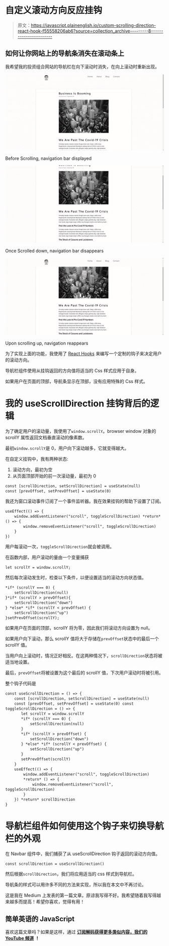 # 自定义滚动方向反应挂钩

> 原文：<https://javascript.plainenglish.io/custom-scrolling-direction-react-hook-f55558206ab6?source=collection_archive---------8----------------------->

## 如何让你网站上的导航条消失在滚动条上

我希望我的投资组合网站的导航栏在向下滚动时消失，在向上滚动时重新出现。

![](img/e55a1ac0d44ab60f9d118fd476991a1c.png)

Before Scrolling, navigation bar displayed

![](img/2798bda1d284d44513aa1c8f14a8441b.png)

Once Scrolled down, navigation bar disappears

![](img/211c5943ad77d5b96c5773ce487f3df1.png)

Upon scrolling up, navigation reappears

为了实现上面的功能，我使用了 [React Hooks](https://reactjs.org/docs/hooks-intro.html) 来编写一个定制的钩子来决定用户的滚动方向。

导航栏组件使用从挂钩返回的方向值将适当的 Css 样式应用于自身。

如果用户在页面的顶部，导航条显示在顶部，没有应用特殊的 Css 样式。

# 我的 useScrollDirection 挂钩背后的逻辑

为了确定用户的滚动量，我使用了`window.scrollY`。browser window 对象的 scrollY 属性返回文档垂直滚动的像素数。

最初`window.scrollY`是 0，用户向下滚动越多，它就变得越大。

在自定义挂钩中，我有两种状态:

1.  滚动方向，最初为空
2.  从页面顶部开始的前一次滚动量，最初为 0

```
const [scrollDirection, setScrollDirection] = useState(null)
const [prevOffset, setPrevOffset] = useState(0)
```

我还为窗口滚动事件订阅了一个事件监听器。我在效果挂钩的帮助下设置了订阅。

```
useEffect(() => {
    window.addEventListener("scroll", toggleScrollDirection) *return* () => {
        window.removeEventListener("scroll", toggleScrollDirection)
    }
})
```

用户每滚动一次，`toggleScrollDirection`就会被调用。

在函数内部，用户滚动的量由一个变量捕获

```
let scrollY = window.scrollY;
```

然后每次滚动发生时，检查以下条件，以便设置适当的滚动方向状态值。

```
*if* (scrollY === 0) {
    setScrollDirection(null)
}*if* (scrollY > prevOffset){
    setScrollDirection("down")
} *else* *if* (scrollY < prevOffset) {
    setScrollDirection("up")
}setPrevOffset(scrollY);
```

如果用户在页面的顶部，scrollY 将为零，因此我们将滚动方向设置为 null。

如果用户向下滚动，那么 scrollY 值将大于存储在`prevOffset`状态中的最后一个 scrollY 值。

当用户向上滚动时，情况正好相反。在这两种情况下，`scrollDirection`状态将被适当地设置。

最后，`prevOffset`将被设置为这个最后的 scrollY 值，下次用户滚动时将被引用。

整个钩子代码是

```
const useScrollDirection = () => {
    const [scrollDirection, setScrollDirection] = useState(null)
    const [prevOffset, setPrevOffset] = useState(0) const toggleScrollDirection = () => {
       let scrollY = window.scrollY
       *if* (scrollY === 0) {
           setScrollDirection(null)
       }
       *if* (scrollY > prevOffset) {
           setScrollDirection("down")
       } *else* *if* (scrollY < prevOffset) {
           setScrollDirection("up")
       }
       setPrevOffset(scrollY)
    }
    useEffect(() => {
        window.addEventListener("scroll", toggleScrollDirection)
        *return* () => {
            window.removeEventListener("scroll", toggleScrollDirection)
        }
    }) *return* scrollDirection
}
```

# 导航栏组件如何使用这个钩子来切换导航栏的外观

在 Navbar 组件中，我们捕获了从 useScrollDirection 钩子返回的滚动方向值。

```
const scrollDirection = useScrollDirection()
```

然后根据`scrollDirection`，我们将应用适当的 css 样式到导航栏。

导航条的样式可以用许多不同的方法来实现，所以我在本文中不再讨论。

这是我在 Medium 上发表的第一篇文章。原谅我写得不好。我希望随着我写得越来越多而提高！希望你喜欢，觉得有用！

## 简单英语的 JavaScript

喜欢这篇文章吗？如果是这样，通过 [**订阅解码获得更多类似内容，我们的 YouTube 频道**](https://www.youtube.com/channel/UCtipWUghju290NWcn8jhyAw) **！**